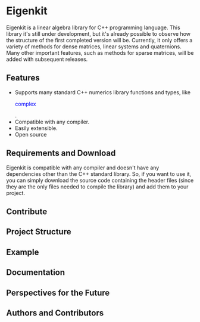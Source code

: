 # Eigenkit

Eigenkit is a linear algebra library for C++ programming language.
This library it's still under development, but it's already possible to observe how the structure of the first completed version will be. Currently, it only offers a variety of methods for dense matrices, linear systems and quaternions. Many other important features, such as methods for sparse matrices, will be added with subsequent releases.

## Features

- Supports many standard C++ numerics library functions and types, like <p style="color: blue;">complex</p>.
- Compatible with any compiler.
- Easily extensible.
- Open source

## Requirements and Download

Eigenkit is compatible with any compiler and doesn't have any dependencies other than the C++ standard library.
So, if you want to use it, you can simply download the source code containing the header files (since they are the only files needed to compile the library) and add them to your project.

## Contribute

## Project Structure

## Example

## Documentation

## Perspectives for the Future

## Authors and Contributors
